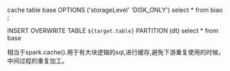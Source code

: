 cache table base OPTIONS ('storageLevel' 'DISK_ONLY')
select *
from biao
;

INSERT OVERWRITE TABLE `${target.table}` PARTITION (dt)
select  *
from base

相当于spark.cache().用于有大块逻辑的sql,进行缓存,避免下游重复使用的时候，中间过程的重复加工。
